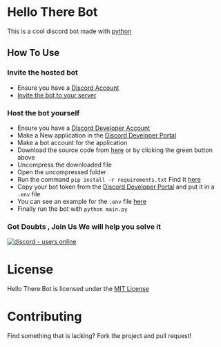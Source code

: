 # Hello There Bot
This is a cool discord bot made with [python](https://www.python.org/)

## How To Use
### Invite the hosted bot
- Ensure you have a [Discord Account](https://discord.com/)
- [Invite the bot to your server](https://discord.com/oauth2/authorize?client_id=790592850588336151&permissions=8&scope=bot)
### Host the bot yourself
- Ensure you have a [Discord Developer Account](https://discord.dev/)
- Make a New application in the [Discord Developer Portal](https://discord.dev/)
- Make a bot account for the application
- Download the source code from [here](https://github.com/DHRUV-CODER/Hello-There-Discord-Bot/archive/main.zip) or by clicking the green button above
- Uncompress the downloaded file
- Open the uncompressed folder
- Run the command `pip install -r requirements.txt` Find It [here](https://github.com/DHRUV-CODER/Latest-Discord-Bot/blob/main/requirements.txt)
- Copy your bot token from the [Discord Developer Portal](https://discord.dev/) and put it in a `.env` file
- You can see an example for the `.env` file [here](https://github.com/DHRUV-CODER/Hello-There-Discord-Bot/blob/main/dotenv.md)
- Finally run the bot with `python main.py`  

### Got Doubts , Join Us We will help you solve it
</p>
<p align="left">
  <a href="https://discord.gg/j2NeBaCWYy">
    <img src="https://img.shields.io/discord/790595270438027295?plastic" alt="discord - users online" />
  </a>
</p>

# License
Hello There Bot is licensed under the [MIT License](https://github.com/DHRUV-CODER/Hello-There-Discord-Bot/blob/main/LICENSE)

# Contributing
Find something that is lacking? Fork the project and pull request!

